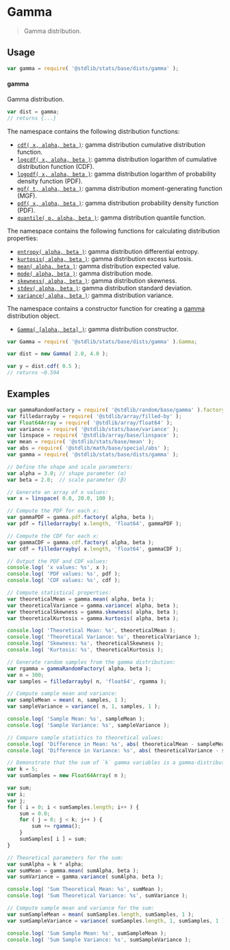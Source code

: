 <!--

@license Apache-2.0

Copyright (c) 2018 The Stdlib Authors.

Licensed under the Apache License, Version 2.0 (the "License");
you may not use this file except in compliance with the License.
You may obtain a copy of the License at

   http://www.apache.org/licenses/LICENSE-2.0

Unless required by applicable law or agreed to in writing, software
distributed under the License is distributed on an "AS IS" BASIS,
WITHOUT WARRANTIES OR CONDITIONS OF ANY KIND, either express or implied.
See the License for the specific language governing permissions and
limitations under the License.

-->

# Gamma

> Gamma distribution.

<section class="usage">

## Usage

```javascript
var gamma = require( '@stdlib/stats/base/dists/gamma' );
```

#### gamma

Gamma distribution.

```javascript
var dist = gamma;
// returns {...}
```

The namespace contains the following distribution functions:

<!-- <toc pattern="*+(cdf|pdf|mgf|quantile)*"> -->

<div class="namespace-toc">

-   <span class="signature">[`cdf( x, alpha, beta )`][@stdlib/stats/base/dists/gamma/cdf]</span><span class="delimiter">: </span><span class="description">gamma distribution cumulative distribution function.</span>
-   <span class="signature">[`logcdf( x, alpha, beta )`][@stdlib/stats/base/dists/gamma/logcdf]</span><span class="delimiter">: </span><span class="description">gamma distribution logarithm of cumulative distribution function (CDF).</span>
-   <span class="signature">[`logpdf( x, alpha, beta )`][@stdlib/stats/base/dists/gamma/logpdf]</span><span class="delimiter">: </span><span class="description">gamma distribution logarithm of probability density function (PDF).</span>
-   <span class="signature">[`mgf( t, alpha, beta )`][@stdlib/stats/base/dists/gamma/mgf]</span><span class="delimiter">: </span><span class="description">gamma distribution moment-generating function (MGF).</span>
-   <span class="signature">[`pdf( x, alpha, beta )`][@stdlib/stats/base/dists/gamma/pdf]</span><span class="delimiter">: </span><span class="description">gamma distribution probability density function (PDF).</span>
-   <span class="signature">[`quantile( p, alpha, beta )`][@stdlib/stats/base/dists/gamma/quantile]</span><span class="delimiter">: </span><span class="description">gamma distribution quantile function.</span>

</div>

<!-- </toc> -->

The namespace contains the following functions for calculating distribution properties:

<!-- <toc pattern="*+(entropy|kurtosis|mean|median|mode|skewness|stdev|variance)*"> -->

<div class="namespace-toc">

-   <span class="signature">[`entropy( alpha, beta )`][@stdlib/stats/base/dists/gamma/entropy]</span><span class="delimiter">: </span><span class="description">gamma distribution differential entropy.</span>
-   <span class="signature">[`kurtosis( alpha, beta )`][@stdlib/stats/base/dists/gamma/kurtosis]</span><span class="delimiter">: </span><span class="description">gamma distribution excess kurtosis.</span>
-   <span class="signature">[`mean( alpha, beta )`][@stdlib/stats/base/dists/gamma/mean]</span><span class="delimiter">: </span><span class="description">gamma distribution expected value.</span>
-   <span class="signature">[`mode( alpha, beta )`][@stdlib/stats/base/dists/gamma/mode]</span><span class="delimiter">: </span><span class="description">gamma distribution mode.</span>
-   <span class="signature">[`skewness( alpha, beta )`][@stdlib/stats/base/dists/gamma/skewness]</span><span class="delimiter">: </span><span class="description">gamma distribution skewness.</span>
-   <span class="signature">[`stdev( alpha, beta )`][@stdlib/stats/base/dists/gamma/stdev]</span><span class="delimiter">: </span><span class="description">gamma distribution standard deviation.</span>
-   <span class="signature">[`variance( alpha, beta )`][@stdlib/stats/base/dists/gamma/variance]</span><span class="delimiter">: </span><span class="description">gamma distribution variance.</span>

</div>

<!-- </toc> -->

The namespace contains a constructor function for creating a [gamma][gamma-distribution] distribution object.

<!-- <toc pattern="*ctor*"> -->

<div class="namespace-toc">

-   <span class="signature">[`Gamma( [alpha, beta] )`][@stdlib/stats/base/dists/gamma/ctor]</span><span class="delimiter">: </span><span class="description">gamma distribution constructor.</span>

</div>

<!-- </toc> -->

```javascript
var Gamma = require( '@stdlib/stats/base/dists/gamma' ).Gamma;

var dist = new Gamma( 2.0, 4.0 );

var y = dist.cdf( 0.5 );
// returns ~0.594
```

</section>

<!-- /.usage -->

<section class="examples">

## Examples

<!-- TODO: better examples -->

<!-- eslint no-undef: "error" -->

```javascript
var gammaRandomFactory = require( '@stdlib/random/base/gamma' ).factory;
var filledarrayby = require( '@stdlib/array/filled-by' );
var Float64Array = require( '@stdlib/array/float64' );
var variance = require( '@stdlib/stats/base/variance' );
var linspace = require( '@stdlib/array/base/linspace' );
var mean = require( '@stdlib/stats/base/mean' );
var abs = require( '@stdlib/math/base/special/abs' );
var gamma = require( '@stdlib/stats/base/dists/gamma' );

// Define the shape and scale parameters:
var alpha = 3.0; // shape parameter (α)
var beta = 2.0;  // scale parameter (β)

// Generate an array of x values:
var x = linspace( 0.0, 20.0, 100 );

// Compute the PDF for each x:
var gammaPDF = gamma.pdf.factory( alpha, beta );
var pdf = filledarrayby( x.length, 'float64', gammaPDF );

// Compute the CDF for each x:
var gammaCDF = gamma.cdf.factory( alpha, beta );
var cdf = filledarrayby( x.length, 'float64', gammaCDF );

// Output the PDF and CDF values:
console.log( 'x values: %s', x );
console.log( 'PDF values: %s', pdf );
console.log( 'CDF values: %s', cdf );

// Compute statistical properties:
var theoreticalMean = gamma.mean( alpha, beta );
var theoreticalVariance = gamma.variance( alpha, beta );
var theoreticalSkewness = gamma.skewness( alpha, beta );
var theoreticalKurtosis = gamma.kurtosis( alpha, beta );

console.log( 'Theoretical Mean: %s', theoreticalMean );
console.log( 'Theoretical Variance: %s', theoreticalVariance );
console.log( 'Skewness: %s', theoreticalSkewness );
console.log( 'Kurtosis: %s', theoreticalKurtosis );

// Generate random samples from the gamma distribution:
var rgamma = gammaRandomFactory( alpha, beta );
var n = 300;
var samples = filledarrayby( n, 'float64', rgamma );

// Compute sample mean and variance:
var sampleMean = mean( n, samples, 1 );
var sampleVariance = variance( n, 1, samples, 1 );

console.log( 'Sample Mean: %s', sampleMean );
console.log( 'Sample Variance: %s', sampleVariance );

// Compare sample statistics to theoretical values:
console.log( 'Difference in Mean: %s', abs( theoreticalMean - sampleMean ) );
console.log( 'Difference in Variance: %s', abs( theoreticalVariance - sampleVariance ) );

// Demonstrate that the sum of `k` gamma variables is a gamma-distributed sum of `k` gamma(α, β) variables with same β is `gamma(k*α, β)`:
var k = 5;
var sumSamples = new Float64Array( n );

var sum;
var i;
var j;
for ( i = 0; i < sumSamples.length; i++ ) {
    sum = 0.0;
    for ( j = 0; j < k; j++ ) {
        sum += rgamma();
    }
    sumSamples[ i ] = sum;
}

// Theoretical parameters for the sum:
var sumAlpha = k * alpha;
var sumMean = gamma.mean( sumAlpha, beta );
var sumVariance = gamma.variance( sumAlpha, beta );

console.log( 'Sum Theoretical Mean: %s', sumMean );
console.log( 'Sum Theoretical Variance: %s', sumVariance );

// Compute sample mean and variance for the sum:
var sumSampleMean = mean( sumSamples.length, sumSamples, 1 );
var sumSampleVariance = variance( sumSamples.length, 1, sumSamples, 1 );

console.log( 'Sum Sample Mean: %s', sumSampleMean );
console.log( 'Sum Sample Variance: %s', sumSampleVariance );
```

</section>

<!-- /.examples -->

<!-- Section for related `stdlib` packages. Do not manually edit this section, as it is automatically populated. -->

<section class="related">

</section>

<!-- /.related -->

<!-- Section for all links. Make sure to keep an empty line after the `section` element and another before the `/section` close. -->

<section class="links">

[gamma-distribution]: https://en.wikipedia.org/wiki/Gamma_distribution

<!-- <toc-links> -->

[@stdlib/stats/base/dists/gamma/ctor]: https://github.com/stdlib-js/stats/tree/main/base/dists/gamma/ctor

[@stdlib/stats/base/dists/gamma/entropy]: https://github.com/stdlib-js/stats/tree/main/base/dists/gamma/entropy

[@stdlib/stats/base/dists/gamma/kurtosis]: https://github.com/stdlib-js/stats/tree/main/base/dists/gamma/kurtosis

[@stdlib/stats/base/dists/gamma/mean]: https://github.com/stdlib-js/stats/tree/main/base/dists/gamma/mean

[@stdlib/stats/base/dists/gamma/mode]: https://github.com/stdlib-js/stats/tree/main/base/dists/gamma/mode

[@stdlib/stats/base/dists/gamma/skewness]: https://github.com/stdlib-js/stats/tree/main/base/dists/gamma/skewness

[@stdlib/stats/base/dists/gamma/stdev]: https://github.com/stdlib-js/stats/tree/main/base/dists/gamma/stdev

[@stdlib/stats/base/dists/gamma/variance]: https://github.com/stdlib-js/stats/tree/main/base/dists/gamma/variance

[@stdlib/stats/base/dists/gamma/cdf]: https://github.com/stdlib-js/stats/tree/main/base/dists/gamma/cdf

[@stdlib/stats/base/dists/gamma/logcdf]: https://github.com/stdlib-js/stats/tree/main/base/dists/gamma/logcdf

[@stdlib/stats/base/dists/gamma/logpdf]: https://github.com/stdlib-js/stats/tree/main/base/dists/gamma/logpdf

[@stdlib/stats/base/dists/gamma/mgf]: https://github.com/stdlib-js/stats/tree/main/base/dists/gamma/mgf

[@stdlib/stats/base/dists/gamma/pdf]: https://github.com/stdlib-js/stats/tree/main/base/dists/gamma/pdf

[@stdlib/stats/base/dists/gamma/quantile]: https://github.com/stdlib-js/stats/tree/main/base/dists/gamma/quantile

<!-- </toc-links> -->

</section>

<!-- /.links -->
